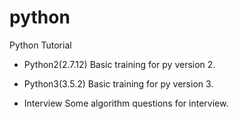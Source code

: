 # python
Python Tutorial 

- Python2(2.7.12)
    Basic training for py version 2.

- Python3(3.5.2)
    Basic training for py version 3.
    
- Interview
    Some algorithm questions for interview.
